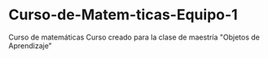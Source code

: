 # Curso-de-Matem-ticas-Equipo-1
Curso de matemáticas
Curso creado para la clase de maestría "Objetos de Aprendizaje"
